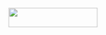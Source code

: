 


<p align="center"><a href="https://dashboard.heroku.com/new?template=https://github.com/IamDvis/DNVIJFISDS"> <img src="https://img.shields.io/badge/Deploy%20On%20Heroku-008080?style=for-the-badge&logo=heroku" width="180" height="40"/></a></p>


